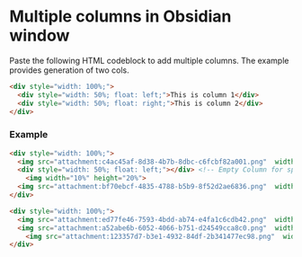 # Multiple columns in Obsidian window

Paste the following HTML codeblock to add multiple columns. The example provides generation of two cols.

```html
<div style="width: 100%;">
  <div style="width: 50%; float: left;">This is column 1</div>
  <div style="width: 50%; float: right;">This is column 2</div>
</div>
```

### Example
```markdown
<div style="width: 100%;">
  <img src="attachment:c4ac45af-8d38-4b7b-8dbc-c6fcbf82a001.png"  width="20%" height="20%">
  <div style="width: 50%; float: left;"></div> <!-- Empty Column for spacing -->
    <img width="10%" height="20%">
  <img src="attachment:bf70ebcf-4835-4788-b5b9-8f52d2ae6836.png"  width="35%" height="30%">
</div>

<div style="width: 100%;">
  <img src="attachment:ed77fe46-7593-4bdd-ab74-e4fa1c6cdb42.png"  width="35%" height="30%">
  <img src="attachment:a52abe6b-6052-4066-b751-d24549cca8c0.png"  width="35%" height="30%">
    <img src="attachment:123357d7-b3e1-4932-84df-2b341477ec98.png"  width="25%" height="30%">
</div>
```
